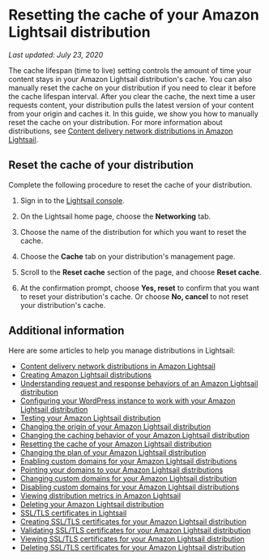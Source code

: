 # Resetting the cache of your Amazon Lightsail distribution<a name="amazon-lightsail-resetting-distribution-cache"></a>

 *Last updated: July 23, 2020* 

The cache lifespan \(time to live\) setting controls the amount of time your content stays in your Amazon Lightsail distribution's cache\. You can also manually reset the cache on your distribution if you need to clear it before the cache lifespan interval\. After you clear the cache, the next time a user requests content, your distribution pulls the latest version of your content from your origin and caches it\. In this guide, we show you how to manually reset the cache on your distribution\. For more information about distributions, see [Content delivery network distributions in Amazon Lightsail](amazon-lightsail-content-delivery-network-distributions.md)\.

## Reset the cache of your distribution<a name="reset-distribution-cache"></a>

Complete the following procedure to reset the cache of your distribution\.

1. Sign in to the [Lightsail console](https://lightsail.aws.amazon.com/)\.

1. On the Lightsail home page, choose the **Networking** tab\.

1. Choose the name of the distribution for which you want to reset the cache\.

1. Choose the **Cache** tab on your distribution's management page\.

1. Scroll to the **Reset cache** section of the page, and choose **Reset cache**\.

1. At the confirmation prompt, choose **Yes, reset** to confirm that you want to reset your distribution's cache\. Or choose **No, cancel** to not reset your distribution's cache\.

## Additional information<a name="resetting-distribution-cache-additional-information"></a>

Here are some articles to help you manage distributions in Lightsail:
+ [Content delivery network distributions in Amazon Lightsail](amazon-lightsail-content-delivery-network-distributions.md)
+ [Creating Amazon Lightsail distributions](amazon-lightsail-creating-content-delivery-network-distribution.md)
+ [Understanding request and response behaviors of an Amazon Lightsail distribution](amazon-lightsail-distribution-request-and-response.md)
+ [Configuring your WordPress instance to work with your Amazon Lightsail distribution](amazon-lightsail-editing-wp-config-for-distribution.md)
+ [Testing your Amazon Lightsail distribution](amazon-lightsail-testing-distribution.md)
+ [Changing the origin of your Amazon Lightsail distribution](amazon-lightsail-changing-distribution-origin.md)
+ [Changing the caching behavior of your Amazon Lightsail distribution](amazon-lightsail-changing-default-cache-behavior.md)
+ [Resetting the cache of your Amazon Lightsail distribution](#amazon-lightsail-resetting-distribution-cache)
+ [Changing the plan of your Amazon Lightsail distribution](amazon-lighstail-changing-distribution-plan.md)
+ [Enabling custom domains for your Amazon Lightsail distributions](amazon-lightsail-enabling-distribution-custom-domains.md)
+ [Pointing your domains to your Amazon Lightsail distributions](amazon-lightsail-point-domain-to-distribution.md)
+ [Changing custom domains for your Amazon Lightsail distribution](amazon-lightsail-changing-distribution-custom-domains.md)
+ [Disabling custom domains for your Amazon Lightsail distributions](amazon-lightsail-disabling-distribution-custom-domains.md)
+ [Viewing distribution metrics in Amazon Lightsail](amazon-lightsail-viewing-distribution-health-metrics.md)
+ [Deleting your Amazon Lightsail distribution](amazon-lightsail-deleting-distribution.md)
+ [SSL/TLS certificates in Lightsail](understanding-tls-ssl-certificates-in-lightsail-https.md)
+ [Creating SSL/TLS certificates for your Amazon Lightsail distribution](amazon-lightsail-create-a-distribution-certificate.md)
+ [Validating SSL/TLS certificates for your Amazon Lightsail distribution](amazon-lightsail-validating-a-distribution-certificate.md)
+ [Viewing SSL/TLS certificates for your Amazon Lightsail distribution](amazon-lightsail-viewing-distribution-certificates.md)
+ [Deleting SSL/TLS certificates for your Amazon Lightsail distribution](amazon-lightsail-deleting-distribution-certificates.md)